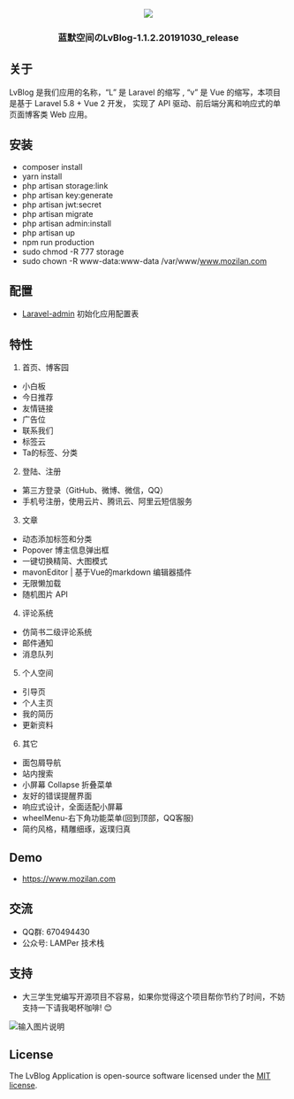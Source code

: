<p align="center"><img src="https://images.gitee.com/uploads/images/2019/1030/103313_1b97b016_2215545.png"></p>

### <p align="center">蓝默空间のLvBlog-1.1.2.20191030_release</p>


## 关于

LvBlog 是我们应用的名称，“L” 是 Laravel 的缩写 , “v” 是 Vue 的缩写，本项目是基于 Laravel 5.8 + Vue 2 开发， 实现了 API 驱动、前后端分离和响应式的单页面博客类 Web 应用。 

## 安装

- composer install
- yarn install
- php artisan storage:link 
- php artisan key:generate
- php artisan jwt:secret 
- php artisan migrate 
- php artisan admin:install 
- php artisan up 
- npm run production
- sudo chmod -R 777 storage
- sudo chown -R www-data:www-data /var/www/www.mozilan.com

## 配置

-  [Laravel-admin](https://laravel-admin.org/docs/zh/) 初始化应用配置表

## 特性

1. 首页、博客园

- 小白板
- 今日推荐
- 友情链接
- 广告位
- 联系我们
- 标签云
- Ta的标签、分类

2. 登陆、注册

- 第三方登录（GitHub、微博、微信，QQ）
- 手机号注册，使用云片、腾讯云、阿里云短信服务

3. 文章

- 动态添加标签和分类
- Popover 博主信息弹出框
- 一键切换精简、大图模式
- mavonEditor | 基于Vue的markdown 编辑器插件
- 无限懒加载
- 随机图片 API

4. 评论系统


- 仿简书二级评论系统
- 邮件通知
- 消息队列


5. 个人空间

- 引导页
- 个人主页
- 我的简历
- 更新资料


6. 其它

- 面包屑导航
- 站内搜索
- 小屏幕 Collapse 折叠菜单
- 友好的错误提醒界面
- 响应式设计，全面适配小屏幕
- wheelMenu-右下角功能菜单(回到顶部，QQ客服)
- 简约风格，精雕细琢，返璞归真


## Demo

- https://www.mozilan.com

## 交流

- QQ群: 670494430
- 公众号: LAMPer 技术栈


## 支持

- 大三学生党编写开源项目不容易，如果你觉得这个项目帮你节约了时间，不妨支持一下请我喝杯咖啡!  :blush: 

![输入图片说明](https://images.gitee.com/uploads/images/2019/1030/113332_665b0874_2215545.png "在这里输入图片标题")

## License

The LvBlog Application is open-source software licensed under the [MIT license](https://opensource.org/licenses/MIT).



